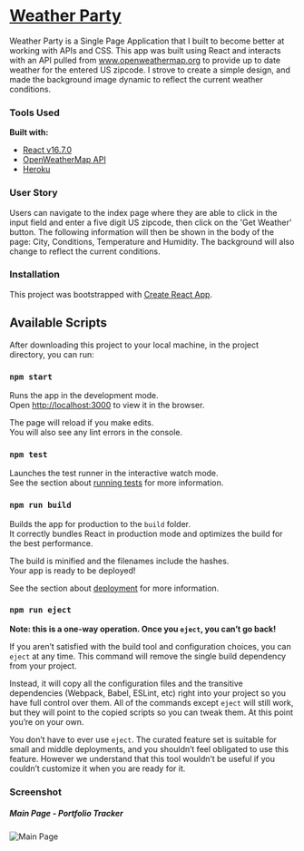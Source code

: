# [Weather Party](https://weather-party.herokuapp.com)

Weather Party is a Single Page Application that I built to become better at working with APIs and CSS. This app was built using React and interacts with an API pulled from www.openweathermap.org to provide up to date weather for the entered US zipcode. I strove to create a simple design, and made the background image dynamic to reflect the current weather conditions.

### Tools Used
<b>Built with:</b>
- [React v16.7.0](https://reactjs.org/)
- [OpenWeatherMap API](https://api.openweathermap.org/data/2.5/weather?zip=94040,us)
- [Heroku](https://www.heroku.com/)

### User Story

Users can navigate to the index page where they are able to click in the input field and enter a five digit US zipcode, then click on the 'Get Weather' button. The following information will then be shown in the body of the page: City, Conditions, Temperature and Humidity. The background will also change to reflect the current conditions.

### Installation

This project was bootstrapped with [Create React App](https://github.com/facebook/create-react-app).

## Available Scripts

After downloading this project to your local machine, in the project directory, you can run:

### `npm start`

Runs the app in the development mode.<br>
Open [http://localhost:3000](http://localhost:3000) to view it in the browser.

The page will reload if you make edits.<br>
You will also see any lint errors in the console.

### `npm test`

Launches the test runner in the interactive watch mode.<br>
See the section about [running tests](https://facebook.github.io/create-react-app/docs/running-tests) for more information.

### `npm run build`

Builds the app for production to the `build` folder.<br>
It correctly bundles React in production mode and optimizes the build for the best performance.

The build is minified and the filenames include the hashes.<br>
Your app is ready to be deployed!

See the section about [deployment](https://facebook.github.io/create-react-app/docs/deployment) for more information.

### `npm run eject`

**Note: this is a one-way operation. Once you `eject`, you can’t go back!**

If you aren’t satisfied with the build tool and configuration choices, you can `eject` at any time. This command will remove the single build dependency from your project.

Instead, it will copy all the configuration files and the transitive dependencies (Webpack, Babel, ESLint, etc) right into your project so you have full control over them. All of the commands except `eject` will still work, but they will point to the copied scripts so you can tweak them. At this point you’re on your own.

You don’t have to ever use `eject`. The curated feature set is suitable for small and middle deployments, and you shouldn’t feel obligated to use this feature. However we understand that this tool wouldn’t be useful if you couldn’t customize it when you are ready for it.

### Screenshot
##### Main Page - Portfolio Tracker
![Main Page](https://imgur.com/mBjy11Z)
